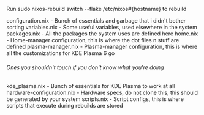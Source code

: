 Run sudo nixos-rebuild switch --flake /etc/nixos#{hostname} to rebuild

configuration.nix - Bunch of essentials and garbage that i didn't bother sorting
variables.nix - Some useful variables, used elsewhere in the system
packages.nix - All the packages the system uses are defined here
home.nix - Home-manager configuration, this is where the dot files n stuff are defined
plasma-manager.nix - Plasma-manager configuration, this is where all the customizations for KDE Plasma 6 go

###### Ones you shouldn't touch if you don't know what you're doing
kde_plasma.nix - Bunch of essentials for KDE Plasma to work at all
hardware-configuration.nix - Hardware specs, do not clone this, this should be generated by your system
scripts.nix - Script configs, this is where scripts that execute during rebuilds are stored
